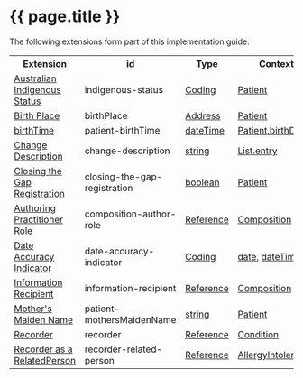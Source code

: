 # {{ page.title }}

The following extensions form part of this implementation guide:

<table class="list" width="100%">
  <tr >
    <th>Extension</th>
    <th>id</th>
    <th>Type</th>
    <th>Context</th>
  </tr>
  <tr>
   <td><a href="http://build.fhir.org/ig/hl7au/au-fhir-base/StructureDefinition-indigenous-status.html">Australian Indigenous Status</a></td>
   <td>indigenous-status</td>
   <td><a href="http://hl7.org/fhir/stu3/datatypes.html#Coding">Coding</a></td>
  <td><a href="http://hl7.org/fhir/stu3/patient.html">Patient</a></td>
  </tr>
 <tr>
   <td><a href="http://hl7.org/fhir/STU3/extension-birthplace.html">Birth Place</a></td>
   <td>birthPlace</td>
    <td><a href="http://hl7.org/fhir/stu3/datatypes.html#Address">Address</a></td>
    <td><a href="http://hl7.org/fhir/stu3/patient.html">Patient</a></td>
  </tr>
 <tr>
   <td><a href="http://hl7.org/fhir/STU3/extension-patient-birthtime.html">birthTime</a></td>
   <td>patient-birthTime</td>
    <td><a href="http://hl7.org/fhir/stu3/datatypes.html#dateTime">dateTime</a></td>
    <td><a href="http://hl7.org/fhir/stu3/patient.html">Patient.birthDate</a></td>
  </tr>
  <tr>
   <td><a href="http://build.fhir.org/ig/hl7au/au-fhir-base/StructureDefinition-change-description.html">Change Description</a></td>
   <td>change-description</td>
   <td><a href="http://hl7.org/fhir/stu3/datatypes.html#string">string</a></td>
   <td><a href="http://hl7.org/fhir/stu3/list.html">List.entry</a></td>
  </tr>
  <tr>
   <td><a href="https://build.fhir.org/ig/hl7au/au-fhir-base/StructureDefinition-closing-the-gap-registration.html">Closing the Gap Registration</a></td>
    <td>closing-the-gap-registration</td>
    <td><a href="http://hl7.org/fhir/stu3/datatypes.html#boolean">boolean</a></td>
   <td><a href="http://hl7.org/fhir/stu3/patient.html">Patient</a></td>
  </tr>
  <tr>
   <td><a href="http://build.fhir.org/ig/hl7au/au-fhir-base/StructureDefinition-composition-author-role.html">Authoring Practitioner Role</a></td>
   <td>composition-author-role</td>
   <td><a href="http://hl7.org/fhir/stu3/references.html#Reference">Reference</a></td>
    <td><a href="http://hl7.org/fhir/stu3/composition.html">Composition</a></td>
  </tr>
  <tr>
   <td><a href="http://build.fhir.org/ig/hl7au/au-fhir-base/StructureDefinition-date-accuracy-indicator.html">Date Accuracy Indicator</a></td>
   <td>date-accuracy-indicator</td>
    <td><a href="http://hl7.org/fhir/stu3/datatypes.html#Coding">Coding</a></td>
    <td><a href="http://hl7.org/fhir/stu3/datatypes.html#date">date</a>, <a href="http://hl7.org/fhir/stu3/datatypes.html#dateTime">dateTime</a> </td>
  </tr>
   <tr>
   <td><a href="http://build.fhir.org/ig/hl7au/au-fhir-base/StructureDefinition-information-recipient.html">Information Recipient</a></td>
   <td>information-recipient</td>
   <td><a href="http://hl7.org/fhir/stu3/datatypes.html#Reference">Reference</a></td>
   <td><a href="http://hl7.org/fhir/STU3/composition.html">Composition</a></td>
  </tr> 
   <tr>
   <td><a href="http://hl7.org/fhir/STU3/extension-patient-mothersmaidenname.html">Mother's Maiden Name</a></td>
   <td>patient-mothersMaidenName</td>
   <td><a href="http://hl7.org/fhir/stu3/datatypes.html#string">string</a></td>
   <td><a href="http://hl7.org/fhir/stu3/patient.html">Patient</a></td>
  </tr>
<tr>
   <td><a href="http://build.fhir.org/ig/hl7au/au-fhir-base/StructureDefinition-recorder.html">Recorder</a></td>
   <td>recorder</td>
   <td><a href="http://hl7.org/fhir/stu3/datatypes.html#Reference">Reference</a></td>
     <td><a href="http://hl7.org/fhir/stu3/condition.html">Condition</a></td>
  </tr>
<tr>
   <td><a href="http://build.fhir.org/ig/hl7au/au-fhir-base/StructureDefinition-recorder-related-person.html">Recorder as a RelatedPerson</a></td>
   <td>recorder-related-person</td>
   <td><a href="http://hl7.org/fhir/stu3/references.html#Reference">Reference</a></td>
   <td><a href="http://hl7.org/fhir/STU3/allergyintolerance.html">AllergyIntolerance</a></td>
  </tr>
 </table> 
